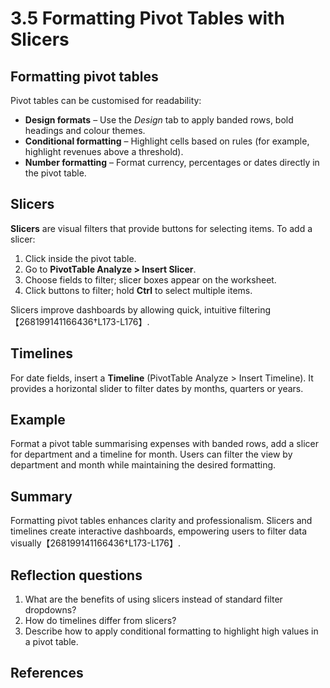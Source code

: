 # 3.5 Formatting Pivot Tables with Slicers

## Formatting pivot tables

Pivot tables can be customised for readability:

* **Design formats** – Use the *Design* tab to apply banded rows, bold headings and colour themes.
* **Conditional formatting** – Highlight cells based on rules (for example, highlight revenues above a threshold).
* **Number formatting** – Format currency, percentages or dates directly in the pivot table.

## Slicers

**Slicers** are visual filters that provide buttons for selecting items. To add a slicer:

1. Click inside the pivot table.
2. Go to **PivotTable Analyze > Insert Slicer**.
3. Choose fields to filter; slicer boxes appear on the worksheet.
4. Click buttons to filter; hold **Ctrl** to select multiple items.

Slicers improve dashboards by allowing quick, intuitive filtering【268199141166436†L173-L176】.

## Timelines

For date fields, insert a **Timeline** (PivotTable Analyze > Insert Timeline). It provides a horizontal slider to filter dates by months, quarters or years.

## Example

Format a pivot table summarising expenses with banded rows, add a slicer for department and a timeline for month. Users can filter the view by department and month while maintaining the desired formatting.

## Summary

Formatting pivot tables enhances clarity and professionalism. Slicers and timelines create interactive dashboards, empowering users to filter data visually【268199141166436†L173-L176】.

## Reflection questions

1. What are the benefits of using slicers instead of standard filter dropdowns?
2. How do timelines differ from slicers?
3. Describe how to apply conditional formatting to highlight high values in a pivot table.

## References

[^1]: Microsoft article on pivot table features including slicers【268199141166436†L173-L176】.

